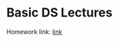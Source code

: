 # Basic DS Lectures

Homework link: [link](https://docs.google.com/spreadsheets/d/1FQJqFbZk1K2fM3mbL_lvdDPBf7TbWIhlGlFnzy5-tzg/edit?gid=87908883#gid=87908883)